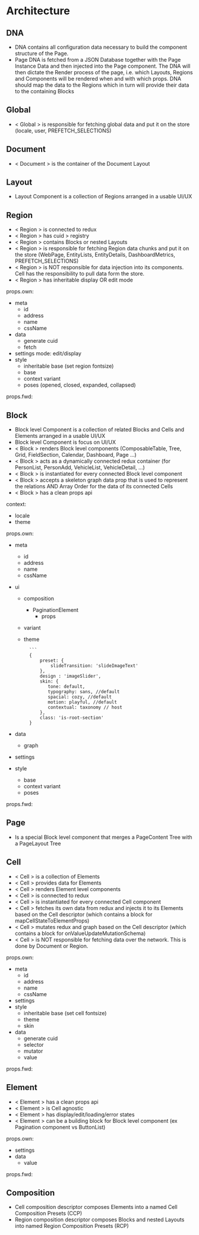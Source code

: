 # Architecture

## DNA
- DNA contains all configuration data necessary to build the component structure of the Page.
- Page DNA is fetched from a JSON Database together with the Page Instance Data 
 and then injected into the Page component. 
 The DNA will then dictate the Render process of the page, i.e. which Layouts, Regions and 
 Components will be rendered when and with which props. DNA should map the data to the Regions which in turn will provide their data to the containing Blocks

## Global

- < Global > is responsible for fetching global data and put it on the store (locale, user, PREFETCH_SELECTIONS)

## Document

- < Document > is the container of the Document Layout

## Layout

- Layout Component is a collection of Regions arranged in a usable UI/UX

## Region

- < Region > is connected to redux
- < Region > has cuid > registry
- < Region > contains Blocks or nested Layouts
- < Region > is responsible for fetching Region data chunks and put it on the store (WebPage, EntityLists, EntityDetails, DashboardMetrics, PREFETCH_SELECTIONS)
- < Region > is NOT responsible for data injection into its components. Cell has the responsibility to pull data form the store.
- < Region > has inheritable display OR edit mode


props.own:
- meta
	- id
	- address
	- name
	- cssName
- data
	- generate cuid
	- fetch
- settings
	mode: edit/display
- style
	- inheritable base (set region fontsize)
    - base
    - context variant
    - poses (opened, closed, expanded, collapsed)

props.fwd:

## Block

- Block level Component is a collection of related Blocks and Cells and Elements arranged in a usable UI/UX
- Block level Component is focus on UI/UX 
- < Block > renders Block level components (ComposableTable, Tree, Grid, FieldSection, Calendar, Dashboard, Page ...)
- < Block > acts as a dynamically connected redux container (for PersonList, PersonAdd, VehicleList, VehicleDetail, ...)
- < Block > is instantiated for every connected Block level component
- < Block > accepts a skeleton graph data prop that is used to represent the relations AND Array Order for the data of its connected Cells
- < Block > has a clean props api


context:
- locale
- theme

props.own: 
- meta
	- id
	- address
	- name
	- cssName
	
- ui
	- composition
		- PaginationElement
			- props
	- variant
	- theme
	
			``` 
    		{
                preset: {
                    slideTransition: 'slideImageText'
                },
                design : 'imageSlider',
                skin: {
                   tone: default,
                   typography: sans, //default
                   spacial: cozy, //default
                   motion: playful, //default
                   contextual: taxonomy // host
                },
                class: 'is-root-section'
            }
	
- data
	- graph			
- settings
- style
	- base
	- context variant
	- poses

props.fwd:


## Page

- Is a special Block level component that merges a PageContent Tree with a PageLayout Tree

## Cell

- < Cell > is a collection of Elements
- < Cell > provides data for Elements
- < Cell > renders Element level components
- < Cell > is connected to redux
- < Cell > is instantiated for every connected Cell component
- < Cell > fetches its own data from redux and injects it to its Elements based on the Cell descriptor (which contains a block for mapCellStateToElementProps)
- < Cell > mutates redux and graph based on the Cell descriptor (which contains a block for onValueUpdateMutationSchema)
- < Cell > is NOT responsible for fetching data over the network. This is done by Document or Region. 

props.own: 
- meta
	- id
	- address
	- name
	- cssName
- settings
- style
	- inheritable base (set cell fontsize)
	- theme
	- skin
- data
	- generate cuid
	- selector
	- mutator
	- value

props.fwd:

## Element

- < Element > has a clean props api
- < Element > is Cell agnostic
- < Element > has display/edit/loading/error states
- < Element > can be a building block for Block level component (ex Pagination component vs ButtonList)


props.own: 
- settings
- data
	- value

props.fwd:

## Composition

- Cell composition descriptor composes Elements into a named Cell Composition Presets (CCP)  
- Region composition descriptor composes Blocks and nested Layouts into named Region Composition Presets (RCP) 
